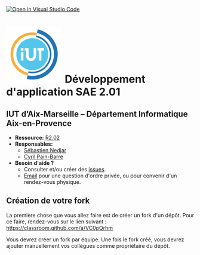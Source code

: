 [![Open in Visual Studio Code](https://classroom.github.com/assets/open-in-vscode-c66648af7eb3fe8bc4f294546bfd86ef473780cde1dea487d3c4ff354943c9ae.svg)](https://classroom.github.com/online_ide?assignment_repo_id=7908936&assignment_repo_type=AssignmentRepo)
# <img src="https://raw.githubusercontent.com/IUTInfoAix-M2105/Syllabus/master/assets/logo.png" alt="class logo" class="logo"/> Développement d'application SAE 2.01

## IUT d’Aix-Marseille – Département Informatique Aix-en-Provence

- **Ressource:** [R2.02](https://cache.media.enseignementsup-recherche.gouv.fr/file/SPE4-MESRI-17-6-2021/35/5/Annexe_17_INFO_BUT_annee_1_1411355.pdf)
- **Responsables:**
  - [Sébastien Nedjar](mailto:sebastien.nedjar@univ-amu.fr)
  - [Cyril Pain-Barre](mailto:cyril.pain-barre@univ-amu.fr)
- **Besoin d'aide ?**
  - Consulter et/ou créer des [issues](https://github.com/IUTInfoAix-R202/cours/issues).
  - [Email](mailto:sebastien.nedjar@univ-amu.fr) pour une question d'ordre privée, ou pour convenir d'un rendez-vous physique.

## Création de votre fork

La première chose que vous allez faire est de créer un fork d'un dépôt. Pour ce faire, rendez-vous sur le lien suivant :
<https://classroom.github.com/a/VC0pQrhm>

Vous devrez créer un fork par équipe. Une fois le fork créé, vous devrez ajouter manuellement vos collègues comme propriétaire du dépôt.

